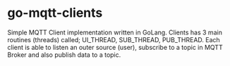 # go-mqtt-clients
Simple MQTT Client implementation written in GoLang. Clients has 3 main routines (threads) called; UI_THREAD, SUB_THREAD, PUB_THREAD. Each client is able to listen an outer source (user), subscribe to a topic in MQTT Broker and also publish data to a topic.
